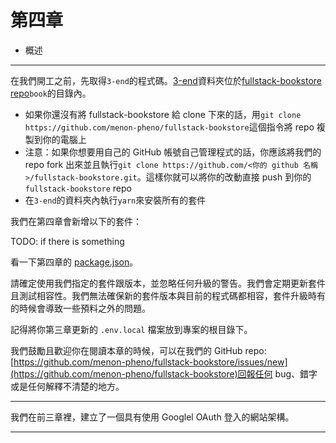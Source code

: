 # 第四章

- 概述

---

在我們開工之前，先取得`3-end`的程式碼。[3-end](https://github.com/menon-pheno/fullstack-bookstore/tree/master/book/3-end)資料夾位於[fullstack-bookstore repo](https://github.com/menon-pheno/fullstack-bookstore)`book`的目錄內。

- 如果你還沒有將 fullstack-bookstore 給 clone 下來的話，用`git clone https://github.com/menon-pheno/fullstack-bookstore`這個指令將 repo 複製到你的電腦上
- 注意：如果你想要用自己的 GitHub 帳號自己管理程式的話，你應該將我們的 repo fork 出來並且執行`git clone https://github.com/<你的 github 名稱>/fullstack-bookstore.git`。這樣你就可以將你的改動直接 push 到你的`fullstack-bookstore` repo
- 在`3-end`的資料夾內執行`yarn`來安裝所有的套件

我們在第四章會新增以下的套件：

TODO: if there is something

看一下第四章的 [package.json](https://github.com/menon-pheno/fullstack-bookstore/blob/master/book/4-end/package.json)。

請確定使用我們指定的套件跟版本，並忽略任何升級的警告。我們會定期更新套件且測試相容性。我們無法確保新的套件版本與目前的程式碼都相容，套件升級時有的時候會導致一些預料之外的問題。

記得將你第三章更新的 `.env.local` 檔案放到專案的根目錄下。

我們鼓勵且歡迎你在閱讀本章的時候，可以在我們的 GitHub repo: [https://github.com/menon-pheno/fullstack-bookstore/issues/new](https://github.com/menon-pheno/fullstack-bookstore)回報任何 bug、錯字或是任何解釋不清楚的地方。

---

我們在前三章裡，建立了一個具有使用 Googlel OAuth 登入的網站架構。

---
